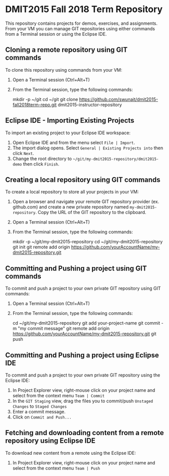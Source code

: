 DMIT2015 Fall 2018 Term Repository
==================================
This repository contains projects for demos, exercises, and assignments.
From your VM you can manage GIT repositories using either commands from a Terminal session or using the Eclipse IDE.

Cloning a remote repository using GIT commands
----------------------------------------------
To clone this repository using commands from your VM:
1. Open a Terminal session (Ctrl+Alt+T)
2. From the Terminal session, type the following commands:

	mkdir -p ~/git
	cd ~/git
	git clone https://github.com/swunait/dmit2015-fall2018term-repo.git dmit2015-instructor-repository

Eclipse IDE - Importing Existing Projects
-----------------------------------------
To import an existing project to your Eclipse IDE workspace:
1.	Open Eclipse IDE and from the menu select `File | Import`.
2.	The import dialog opens. Select `General | Existing Projects into` then click `Next`.
3.	Change the root directory to `~/git/my-dmit2015-repository/dmit2015-demo` then click `Finish`.

Creating a local repository using GIT commands
----------------------------------------------
To create a local repository to store all your projects in your VM:
1.  Open a browser and navigate your remote GIT repository provider (ex. github.com) and create a new private repository named `my-dmit2015-repository`. 
Copy the URL of the GIT repository to the clipboard.
2.	Open a Terminal session (Ctrl+Alt+T)
3.	From the Terminal session, type the following commands:

	mkdir -p ~/git/my-dmit2015-repository
	cd ~/git/my-dmit2015-repository
	git init
	git remote add origin https://github.com/yourAccountName/my-dmit2015-repository.git


Committing and Pushing a project using GIT commands
---------------------------------------------------
To commit and push a project to your own private GIT repository using GIT commands:
1. Open a Terminal session (Ctrl+Alt+T)
2. From the Terminal session, type the following commands:

	cd ~/git/my-dmit2015-repository
	git add your-project-name
	git commit -m "my commit message"
	git remote add origin https://github.com/yourAccountName/my-dmit2015-repository.git
	git push
	
Committing and Pushing a project using Eclipse IDE
---------------------------------------------------
To commit and push a project to your own private GIT repository using the Eclipse IDE:
1. 	In Project Explorer view, right-mouse click on your project name and select from the context menu `Team | Commit`
2.	In the `GIT Staging` view, drag the files you to commit/push `Unstaged Changes` to `Staged Changes`
3.	Enter a commit message.
4.	Click on `Commit and Push...`

Fetching and downloading content from a remote repository using Eclipse IDE
-----------------------------------------------------------------------------
To download new content from a remote using the Eclipse IDE:
1. 	In Project Explorer view, right-mouse click on your project name and select from the context menu `Team | Push`

